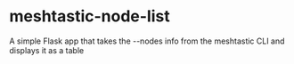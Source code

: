 # meshtastic-node-list
A simple Flask app that takes the --nodes info from the meshtastic CLI and displays it as a table
